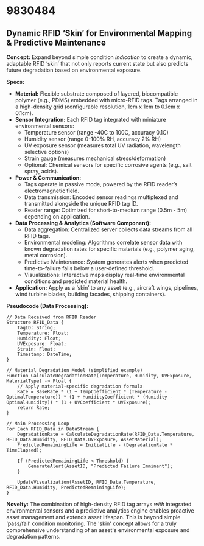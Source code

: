 # 9830484

## Dynamic RFID ‘Skin’ for Environmental Mapping & Predictive Maintenance

**Concept:** Expand beyond simple condition *indication* to create a dynamic, adaptable RFID ‘skin’ that not only reports current state but also predicts future degradation based on environmental exposure.

**Specs:**

*   **Material:** Flexible substrate composed of layered, biocompatible polymer (e.g., PDMS) embedded with micro-RFID tags. Tags arranged in a high-density grid (configurable resolution, 1cm x 1cm to 0.1cm x 0.1cm).
*   **Sensor Integration:** Each RFID tag integrated with miniature environmental sensors:
    *   Temperature sensor (range -40C to 100C, accuracy 0.1C)
    *   Humidity sensor (range 0-100% RH, accuracy 2% RH)
    *   UV exposure sensor (measures total UV radiation, wavelength selective options)
    *   Strain gauge (measures mechanical stress/deformation)
    *   Optional: Chemical sensors for specific corrosive agents (e.g., salt spray, acids).
*   **Power & Communication:**
    *   Tags operate in passive mode, powered by the RFID reader’s electromagnetic field.
    *   Data transmission: Encoded sensor readings multiplexed and transmitted alongside the unique RFID tag ID.
    *   Reader range: Optimized for short-to-medium range (0.5m - 5m) depending on application.
*   **Data Processing & Analytics (Software Component):**
    *   Data aggregation: Centralized server collects data streams from all RFID tags.
    *   Environmental modeling: Algorithms correlate sensor data with known degradation rates for specific materials (e.g., polymer aging, metal corrosion).
    *   Predictive Maintenance: System generates alerts when predicted time-to-failure falls below a user-defined threshold.
    *   Visualizations: Interactive maps display real-time environmental conditions and predicted material health.
*   **Application:** Apply as a ‘skin’ to any asset (e.g., aircraft wings, pipelines, wind turbine blades, building facades, shipping containers).

**Pseudocode (Data Processing):**

```
// Data Received from RFID Reader
Structure RFID_Data {
    TagID: String;
    Temperature: Float;
    Humidity: Float;
    UVExposure: Float;
    Strain: Float;
    Timestamp: DateTime;
}

// Material Degradation Model (simplified example)
Function CalculateDegradationRate(Temperature, Humidity, UVExposure, MaterialType) -> Float {
    // Apply material-specific degradation formula
    Rate = BaseRate * (1 + TempCoefficient * (Temperature - OptimalTemperature)) * (1 + HumidityCoefficient * (Humidity - OptimalHumidity)) * (1 + UVCoefficient * UVExposure);
    return Rate;
}

// Main Processing Loop
For Each RFID_Data in DataStream {
    DegradationRate = CalculateDegradationRate(RFID_Data.Temperature, RFID_Data.Humidity, RFID_Data.UVExposure, AssetMaterial);
    PredictedRemainingLife = InitialLife - (DegradationRate * TimeElapsed);

    If (PredictedRemainingLife < Threshold) {
        GenerateAlert(AssetID, "Predicted Failure Imminent");
    }

    UpdateVisualization(AssetID, RFID_Data.Temperature, RFID_Data.Humidity, PredictedRemainingLife);
}
```

**Novelty:** The combination of high-density RFID tag arrays *with* integrated environmental sensors and a predictive analytics engine enables proactive asset management and extends asset lifespan. This is beyond simple ‘pass/fail’ condition monitoring. The 'skin' concept allows for a truly comprehensive understanding of an asset's environmental exposure and degradation patterns.